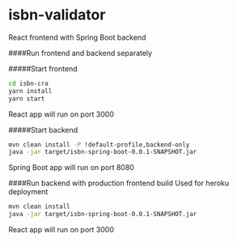 # isbn-validator
React frontend with Spring Boot backend

####Run frontend and backend separately

#####Start frontend
```bash
cd isbn-cra
yarn install
yarn start
```
React app will run on port 3000

#####Start backend
```bash
mvn clean install -P !default-profile,backend-only
java -jar target/isbn-spring-boot-0.0.1-SNAPSHOT.jar
```
Spring Boot app will run on port 8080

####Run backend with production frontend build
Used for heroku deployment
```bash
mvn clean install
java -jar target/isbn-spring-boot-0.0.1-SNAPSHOT.jar
```
React app will run on port 3000
